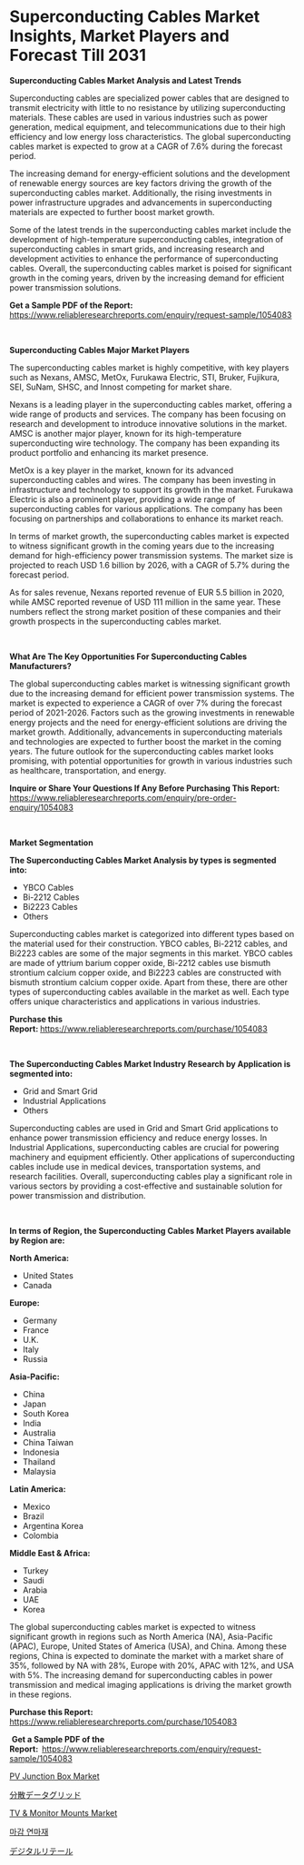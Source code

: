 <p><h1>Superconducting Cables Market Insights, Market Players and Forecast Till 2031</h1></p><p><strong>Superconducting Cables Market Analysis and Latest Trends</strong></p>
<p><p>Superconducting cables are specialized power cables that are designed to transmit electricity with little to no resistance by utilizing superconducting materials. These cables are used in various industries such as power generation, medical equipment, and telecommunications due to their high efficiency and low energy loss characteristics. The global superconducting cables market is expected to grow at a CAGR of 7.6% during the forecast period.</p><p>The increasing demand for energy-efficient solutions and the development of renewable energy sources are key factors driving the growth of the superconducting cables market. Additionally, the rising investments in power infrastructure upgrades and advancements in superconducting materials are expected to further boost market growth.</p><p>Some of the latest trends in the superconducting cables market include the development of high-temperature superconducting cables, integration of superconducting cables in smart grids, and increasing research and development activities to enhance the performance of superconducting cables. Overall, the superconducting cables market is poised for significant growth in the coming years, driven by the increasing demand for efficient power transmission solutions.</p></p>
<p><strong>Get a Sample PDF of the Report:&nbsp;</strong> <a href="https://www.reliableresearchreports.com/enquiry/request-sample/1054083">https://www.reliableresearchreports.com/enquiry/request-sample/1054083</a></p>
<p>&nbsp;</p>
<p><strong>Superconducting Cables Major Market Players</strong></p>
<p><p>The superconducting cables market is highly competitive, with key players such as Nexans, AMSC, MetOx, Furukawa Electric, STI, Bruker, Fujikura, SEI, SuNam, SHSC, and Innost competing for market share. </p><p>Nexans is a leading player in the superconducting cables market, offering a wide range of products and services. The company has been focusing on research and development to introduce innovative solutions in the market. AMSC is another major player, known for its high-temperature superconducting wire technology. The company has been expanding its product portfolio and enhancing its market presence.</p><p>MetOx is a key player in the market, known for its advanced superconducting cables and wires. The company has been investing in infrastructure and technology to support its growth in the market. Furukawa Electric is also a prominent player, providing a wide range of superconducting cables for various applications. The company has been focusing on partnerships and collaborations to enhance its market reach.</p><p>In terms of market growth, the superconducting cables market is expected to witness significant growth in the coming years due to the increasing demand for high-efficiency power transmission systems. The market size is projected to reach USD 1.6 billion by 2026, with a CAGR of 5.7% during the forecast period.</p><p>As for sales revenue, Nexans reported revenue of EUR 5.5 billion in 2020, while AMSC reported revenue of USD 111 million in the same year. These numbers reflect the strong market position of these companies and their growth prospects in the superconducting cables market.</p></p>
<p>&nbsp;</p>
<p><strong>What Are The Key Opportunities For Superconducting Cables Manufacturers?</strong></p>
<p><p>The global superconducting cables market is witnessing significant growth due to the increasing demand for efficient power transmission systems. The market is expected to experience a CAGR of over 7% during the forecast period of 2021-2026. Factors such as the growing investments in renewable energy projects and the need for energy-efficient solutions are driving the market growth. Additionally, advancements in superconducting materials and technologies are expected to further boost the market in the coming years. The future outlook for the superconducting cables market looks promising, with potential opportunities for growth in various industries such as healthcare, transportation, and energy.</p></p>
<p><strong>Inquire or Share Your Questions If Any Before Purchasing This Report:</strong> <a href="https://www.reliableresearchreports.com/enquiry/pre-order-enquiry/1054083">https://www.reliableresearchreports.com/enquiry/pre-order-enquiry/1054083</a></p>
<p>&nbsp;</p>
<p><strong>Market Segmentation</strong></p>
<p><strong>The Superconducting Cables Market Analysis by types is segmented into:</strong></p>
<p><ul><li>YBCO Cables</li><li>Bi-2212 Cables</li><li>Bi2223 Cables</li><li>Others</li></ul></p>
<p><p>Superconducting cables market is categorized into different types based on the material used for their construction. YBCO cables, Bi-2212 cables, and Bi2223 cables are some of the major segments in this market. YBCO cables are made of yttrium barium copper oxide, Bi-2212 cables use bismuth strontium calcium copper oxide, and Bi2223 cables are constructed with bismuth strontium calcium copper oxide. Apart from these, there are other types of superconducting cables available in the market as well. Each type offers unique characteristics and applications in various industries.</p></p>
<p><strong>Purchase this Report:&nbsp;</strong><a href="https://www.reliableresearchreports.com/purchase/1054083">https://www.reliableresearchreports.com/purchase/1054083</a></p>
<p>&nbsp;</p>
<p><strong>The Superconducting Cables Market Industry Research by Application is segmented into:</strong></p>
<p><ul><li>Grid and Smart Grid</li><li>Industrial Applications</li><li>Others</li></ul></p>
<p><p>Superconducting cables are used in Grid and Smart Grid applications to enhance power transmission efficiency and reduce energy losses. In Industrial Applications, superconducting cables are crucial for powering machinery and equipment efficiently. Other applications of superconducting cables include use in medical devices, transportation systems, and research facilities. Overall, superconducting cables play a significant role in various sectors by providing a cost-effective and sustainable solution for power transmission and distribution.</p></p>
<p>&nbsp;</p>
<p><strong>In terms of Region, the Superconducting Cables Market Players available by Region are:</strong></p>
<p>
    <p> <strong> North America: </strong>
        <ul>
            <li>United States</li>
            <li>Canada</li>
        </ul>
        </p> 
    <p> <strong> Europe: </strong>
        <ul>
            <li>Germany</li>
            <li>France</li>
            <li>U.K.</li>
            <li>Italy</li>
            <li>Russia</li>
        </ul>
        </p> 
    <p> <strong> Asia-Pacific: </strong>
        <ul>
            <li>China</li>
            <li>Japan</li>
            <li>South Korea</li>
            <li>India</li>
            <li>Australia</li>
            <li>China Taiwan</li>
            <li>Indonesia</li>
            <li>Thailand</li>
            <li>Malaysia</li>
        </ul>
        </p> 
    <p> <strong> Latin America: </strong>
        <ul>
            <li>Mexico</li>
            <li>Brazil</li>
            <li>Argentina Korea</li>
            <li>Colombia</li>
        </ul>
        </p> 
    <p> <strong> Middle East & Africa: </strong>
        <ul>
            <li>Turkey</li>
            <li>Saudi</li>
            <li>Arabia</li>
            <li>UAE</li>
            <li>Korea</li>
        </ul>
    </p>
    </p>
<p><p>The global superconducting cables market is expected to witness significant growth in regions such as North America (NA), Asia-Pacific (APAC), Europe, United States of America (USA), and China. Among these regions, China is expected to dominate the market with a market share of 35%, followed by NA with 28%, Europe with 20%, APAC with 12%, and USA with 5%. The increasing demand for superconducting cables in power transmission and medical imaging applications is driving the market growth in these regions.</p></p>
<p><strong>Purchase this Report: </strong><a href="https://www.reliableresearchreports.com/purchase/1054083">https://www.reliableresearchreports.com/purchase/1054083</a></p>
<p>&nbsp;<strong>Get a Sample PDF of the Report:&nbsp;&nbsp;</strong><a href="https://www.reliableresearchreports.com/enquiry/request-sample/1054083">https://www.reliableresearchreports.com/enquiry/request-sample/1054083</a></p>
<p><strong></strong></p>
<p><p><a href="https://github.com/NorbertYates/Market-Research-Report-List-4/blob/main/pv-junction-box-market.md">PV Junction Box Market</a></p><p><a href="https://medium.com/@verniebarton2023/%E5%88%86%E6%95%A3%E3%83%87%E3%83%BC%E3%82%BF%E3%82%B0%E3%83%AA%E3%83%83%E3%83%89%E5%B8%82%E5%A0%B4%E3%81%AF-%E5%B8%82%E5%A0%B4%E3%82%B7%E3%82%A7%E3%82%A2-%E5%B8%82%E5%A0%B4%E3%83%88%E3%83%AC%E3%83%B3%E3%83%89-%E5%B8%82%E5%A0%B4%E6%88%90%E9%95%B7%E3%81%AB%E9%96%A2%E3%81%99%E3%82%8B%E6%83%85%E5%A0%B1%E3%82%92%E6%8F%90%E4%BE%9B%E3%81%97%E3%81%BE%E3%81%99-76747a2d3fb1">分散データグリッド</a></p><p><a href="https://github.com/nancykennedykellievqfqt2/Market-Research-Report-List-1/blob/main/tv-monitor-mounts-market.md">TV & Monitor Mounts Market</a></p><p><a href="https://github.com/JonHarrtis67676y/Market-Research-Report-List-1/blob/main/472886010466.md">마감 연마재</a></p><p><a href="https://medium.com/@rudysimonis2023/%E3%83%87%E3%82%B8%E3%82%BF%E3%83%AB%E5%B0%8F%E5%A3%B2%E5%B8%82%E5%A0%B4%E5%88%86%E6%9E%90-%E3%81%9D%E3%81%AEcagr-%E5%B8%82%E5%A0%B4%E3%82%BB%E3%82%B0%E3%83%A1%E3%83%B3%E3%83%86%E3%83%BC%E3%82%B7%E3%83%A7%E3%83%B3%E3%81%8A%E3%82%88%E3%81%B3%E3%82%B0%E3%83%AD%E3%83%BC%E3%83%90%E3%83%AB%E7%94%A3%E6%A5%AD%E6%A6%82%E8%A6%81-c417502bdf64">デジタルリテール</a></p></p>